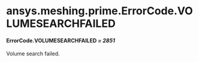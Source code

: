 # ansys.meshing.prime.ErrorCode.VOLUMESEARCHFAILED



#### ErrorCode.VOLUMESEARCHFAILED *= 2851*

Volume search failed.

<!-- !! processed by numpydoc !! -->
